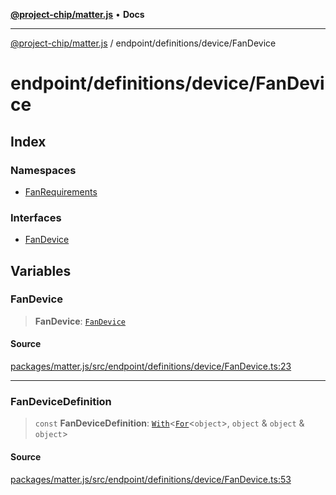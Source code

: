 [**@project-chip/matter.js**](../../../../README.md) • **Docs**

***

[@project-chip/matter.js](../../../../modules.md) / endpoint/definitions/device/FanDevice

# endpoint/definitions/device/FanDevice

## Index

### Namespaces

- [FanRequirements](namespaces/FanRequirements/README.md)

### Interfaces

- [FanDevice](interfaces/FanDevice.md)

## Variables

### FanDevice

> **FanDevice**: [`FanDevice`](interfaces/FanDevice.md)

#### Source

[packages/matter.js/src/endpoint/definitions/device/FanDevice.ts:23](https://github.com/project-chip/matter.js/blob/7a8cbb56b87d4ccf34bec5a9a95ab40a1711324f/packages/matter.js/src/endpoint/definitions/device/FanDevice.ts#L23)

***

### FanDeviceDefinition

> `const` **FanDeviceDefinition**: [`With`](../../../../node/export/-internal-/README.md#withbsb)\<[`For`](../../../../behavior/cluster/export/-internal-/namespaces/EndpointType/README.md#fort)\<`object`\>, `object` & `object` & `object`\>

#### Source

[packages/matter.js/src/endpoint/definitions/device/FanDevice.ts:53](https://github.com/project-chip/matter.js/blob/7a8cbb56b87d4ccf34bec5a9a95ab40a1711324f/packages/matter.js/src/endpoint/definitions/device/FanDevice.ts#L53)
